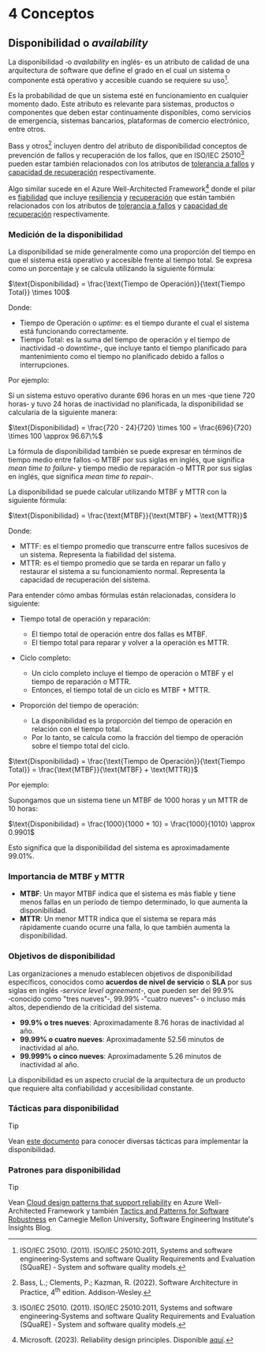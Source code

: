 # 4 Conceptos

## Disponibilidad o *availability*

La disponibilidad ‑o *availability* en inglés‑ es un atributo de calidad de una
arquitectura de software que define el grado en el cual un sistema o componente
está operativo y accesible cuando se requiere su uso[^1].

[^1]: ISO/IEC 25010. (2011). ISO/IEC 25010:2011, Systems and software
    engineering‑Systems and software Quality Requirements and Evaluation
    (SQuaRE) ‑ System and software quality models.

Es la probabilidad de que un sistema esté en funcionamiento en cualquier momento
dado. Este atributo es relevante para sistemas, productos o componentes que
deben estar continuamente disponibles, como servicios de emergencia, sistemas
bancarios, plataformas de comercio electrónico, entre otros.

Bass y otros[^2] incluyen dentro del atributo de disponibilidad conceptos de
prevención de fallos y recuperación de los fallos, que en ISO/IEC 25010[^1]
pueden estar también relacionados con los atributos de [tolerancia a
fallos](./4_Atributo_de_calidad.md#tolerancia-a-fallos) y [capacidad de
recuperación](./4_Atributo_de_calidad.md#capacidad-de-recuperación)
respectivamente.

[^2]: Bass, L.; Clements, P.; Kazman, R. (2022). Software Architecture in
    Practice, 4<sup>th</sup> edition. Addison-Wesley.

Algo similar sucede en el Azure Well-Architected Framework[^3] donde el pilar es
[fiabilidad](https://learn.microsoft.com/en-us/azure/well-architected/reliability/)
que incluye
[resiliencia](https://learn.microsoft.com/en-us/azure/well-architected/reliability/principles#design-for-resilience)
y
[recuperación](https://learn.microsoft.com/en-us/azure/well-architected/reliability/principles#design-for-recovery)
que están también relacionados con los atributos de [tolerancia a
fallos](./4_Atributo_de_calidad.md#tolerancia-a-fallos) y [capacidad de
recuperación](./4_Atributo_de_calidad.md#capacidad-de-recuperación)
respectivamente.

[^3]: Microsoft. (2023). Reliability design principles. Disponible
    [aquí](https://learn.microsoft.com/en-us/azure/well-architected/reliability/principles).

### Medición de la disponibilidad

La disponibilidad se mide generalmente como una proporción del tiempo en que el
sistema está operativo y accesible frente al tiempo total. Se expresa como un
porcentaje y se calcula utilizando la siguiente fórmula:

$\text{Disponibilidad} = \frac{\text{Tiempo de Operación}}{\text{Tiempo Total}}
\times 100$

Donde:

* $\text{Tiempo de Operación}$ o *uptime*: es el tiempo durante el cual el
  sistema está funcionando correctamente.
* $\text{Tiempo Total}$: es la suma del tiempo de operación y el tiempo de
  inactividad ‑o *downtime*‑, que incluye tanto el tiempo planificado para
  mantenimiento como el tiempo no planificado debido a fallos o interrupciones.

Por ejemplo:

Si un sistema estuvo operativo durante 696 horas en un mes ‑que tiene 720 horas‑
y tuvo 24 horas de inactividad no planificada, la disponibilidad se calcularía
de la siguiente manera:

$\text{Disponibilidad} = \frac{720 - 24}{720} \times 100 = \frac{696}{720}
\times 100 \approx 96.67\%$

La fórmula de disponibilidad también se puede expresar en términos de tiempo
medio entre fallos ‑o MTBF por sus siglas en inglés, que significa *mean time to
failure*‑ y tiempo medio de reparación ‑o MTTR por sus siglas en inglés, que
significa *mean time to repair*‑.

La disponibilidad se puede calcular utilizando MTBF y MTTR con la siguiente fórmula:

$\text{Disponibilidad} = \frac{\text{MTBF}}{\text{MTBF} + \text{MTTR}}$

Donde:

* $\text{MTTF}$: es el tiempo promedio que transcurre entre fallos sucesivos de
  un sistema. Representa la fiabilidad del sistema.
* $\text{MTTR}$: es el tiempo promedio que se tarda en reparar un fallo y
  restaurar el sistema a su funcionamiento normal. Representa la capacidad de
  recuperación del sistema.

Para entender cómo ambas fórmulas están relacionadas, considera lo siguiente:

* Tiempo total de operación y reparación:
  * El tiempo total de operación entre dos fallas es MTBF.
  * El tiempo total para reparar y volver a la operación es MTTR.

* Ciclo completo:
  * Un ciclo completo incluye el tiempo de operación o MTBF y el tiempo de
    reparación o MTTR.
  * Entonces, el tiempo total de un ciclo es $\text{MTBF} + \text{MTTR}$.

* Proporción del tiempo de operación:
  * La disponibilidad es la proporción del tiempo de operación en relación con el
  tiempo total.
  * Por lo tanto, se calcula como la fracción del tiempo de operación sobre el
  tiempo total del ciclo.

$\text{Disponibilidad} = \frac{\text{Tiempo de Operación}}{\text{Tiempo Total}}
= \frac{\text{MTBF}}{\text{MTBF} + \text{MTTR}}$

Por ejemplo:

Supongamos que un sistema tiene un MTBF de 1000 horas y un MTTR de 10 horas:

$\text{Disponibilidad} = \frac{1000}{1000 + 10} = \frac{1000}{1010} \approx
0.9901$

Esto significa que la disponibilidad del sistema es aproximadamente 99.01%.

### Importancia de MTBF y MTTR

* **MTBF**: Un mayor MTBF indica que el sistema es más fiable y tiene menos
  fallas en un período de tiempo determinado, lo que aumenta la disponibilidad.
* **MTTR**: Un menor MTTR indica que el sistema se repara más rápidamente cuando
  ocurre una falla, lo que también aumenta la disponibilidad.

<!-- ### Factores que Afectan la Disponibilidad

1. **Redundancia**: Implementación de componentes redundantes que pueden asumir
   el funcionamiento en caso de falla de un componente principal.
2. **Mantenimiento y Soporte**: Programación de mantenimientos regulares y
   soporte técnico eficaz para reducir el tiempo de inactividad.
3. **Monitoreo y Alertas**: Uso de sistemas de monitoreo para detectar y
   responder rápidamente a problemas.
4. **Sistemas de Recuperación**: Planes de recuperación ante desastres y copias
   de seguridad para restaurar el servicio rápidamente después de una
   interrupción. -->

### Objetivos de disponibilidad

Las organizaciones a menudo establecen objetivos de disponibilidad específicos,
conocidos como **acuerdos de nivel de servicio** o **SLA** por sus siglas en
inglés ‑*service level agreement*-, que pueden ser del 99.9%
‑conocido como "tres nueves"‑, 99.99% ‑"cuatro nueves"‑ o incluso más altos,
dependiendo de la criticidad del sistema.

* **99.9% o tres nueves**: Aproximadamente 8.76 horas de inactividad al año.
* **99.99% o cuatro nueves**: Aproximadamente 52.56 minutos de inactividad al año.
* **99.999% o cinco nueves**: Aproximadamente 5.26 minutos de inactividad al año.

La disponibilidad es un aspecto crucial de la arquitectura de un producto que
requiere alta confiabilidad y accesibilidad constante.

### Tácticas para disponibilidad

> [!TIP]
> Vean [este
> documento](/2_Tecnicas_y_herramientas/2_5_1_Tacticas_disponibilidad.md) para
> conocer diversas tácticas para implementar la disponibilidad.

### Patrones para disponibilidad

> [!TIP]
>  Vean [Cloud design patterns that support
>  reliability](https://learn.microsoft.com/en-us/azure/well-architected/reliability/design-patterns)
>  en Azure Well-Architected Framework y también [Tactics and Patterns for
>  Software
>  Robustness](https://insights.sei.cmu.edu/blog/tactics-and-patterns-for-software-robustness/)
>  en Carnegie Mellon University, Software Engineering Institute's Insights
>  Blog.
